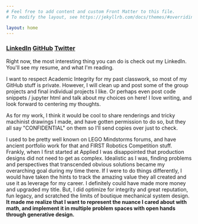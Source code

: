 ```yaml
---
# Feel free to add content and custom Front Matter to this file.
# To modify the layout, see https://jekyllrb.com/docs/themes/#overriding-theme-defaults

layout: home
---
```


### [LinkedIn](https://linkedin.com/in/mlmabie) [GitHub](https://GitHub.com/mlmabie) [Twitter](https://twitter.com/maallaachi)

Right now, the most interesting thing you can do is check out my LinkedIn. You'll see my resume, and what I'm reading.

I want to respect Academic Integrity for my past classwork, so most of my GitHub stuff is private. However, I will clean up and post some of the group projects and final individual projects I like. Or perhaps even post code snippets / jupyter html and talk about my choices on here! I love writing, and look forward to centering my thoughts.

As for my work, I think it would be cool to share renderings and tricky machinist drawings I made, and have gotten permission to do so, but they all say "CONFIDENTIAL" on them so I'll send copies over just to check.

I used to be pretty well known on LEGO Mindstorms forums, and have ancient portfolio work for that and FIRST Robotics Competition stuff. Frankly, when I first started at Applied I was disappointed that production designs did not need to get as complex. Idealistic as I was, finding problems and perspectives that transcended obvious solutions became my overarching goal during my time there. If I were to do things differently, I would have taken the hints to track the amazing value they all created and use it as leverage for my career. I definitely could have made more money and upgraded my title. But, I did optimize for integrity and great reputation, fun legacy, and scratched the limits of boutique mechanical system design.
**It made me realize that I want to represent the nuance I cared about with math, and implement it in multiple problem spaces with open hands through generative design.**
